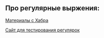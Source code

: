 ## Про регулярные выржения:

[Материалы с Хабра](https://habr.com/ru/post/349860/)

[Сайт для тестирования регулярок](regex101.com)
